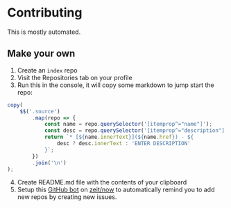 # Contributing

This is mostly automated.

## Make your own

1. Create an `index` repo
2. Visit the Repositories tab on your profile
3. Run this in the console, it will copy some markdown to jump start the repo:

```js
copy(
	$$('.source')
		.map(repo => {
			const name = repo.querySelector('[itemprop^="name"]');
			const desc = repo.querySelector('[itemprop^="description"]');
			return `* [${name.innerText}](${name.href}) - ${
				desc ? desc.innerText : 'ENTER DESCRIPTION'
			}`;
		})
		.join('\n')
);
```

4. Create README.md file with the contents of your clipboard
5. Setup this [GitHub bot](https://github.com/fregante/index-github-bot) on [zeit/now](https://zeit.co/now) to automatically remind you to add new repos by creating new issues.
